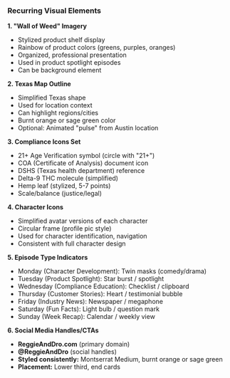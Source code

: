 ### Recurring Visual Elements

**1. "Wall of Weed" Imagery**

- Stylized product shelf display
- Rainbow of product colors (greens, purples, oranges)
- Organized, professional presentation
- Used in product spotlight episodes
- Can be background element

**2. Texas Map Outline**

- Simplified Texas shape
- Used for location context
- Can highlight regions/cities
- Burnt orange or sage green color
- Optional: Animated "pulse" from Austin location

**3. Compliance Icons Set**

- 21+ Age Verification symbol (circle with "21+")
- COA (Certificate of Analysis) document icon
- DSHS (Texas health department) reference
- Delta-9 THC molecule (simplified)
- Hemp leaf (stylized, 5-7 points)
- Scale/balance (justice/legal)

**4. Character Icons**

- Simplified avatar versions of each character
- Circular frame (profile pic style)
- Used for character identification, navigation
- Consistent with full character design

**5. Episode Type Indicators**

- Monday (Character Development): Twin masks (comedy/drama)
- Tuesday (Product Spotlight): Star burst / spotlight
- Wednesday (Compliance Education): Checklist / clipboard
- Thursday (Customer Stories): Heart / testimonial bubble
- Friday (Industry News): Newspaper / megaphone
- Saturday (Fun Facts): Light bulb / question mark
- Sunday (Week Recap): Calendar / weekly view

**6. Social Media Handles/CTAs**

- **ReggieAndDro.com** (primary domain)
- **@ReggieAndDro** (social handles)
- **Styled consistently:** Montserrat Medium, burnt orange or sage green
- **Placement:** Lower third, end cards
